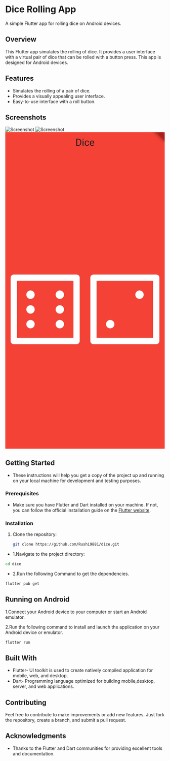 # Dice Rolling App

A simple Flutter app for rolling dice on Android devices.

## Overview

This Flutter app simulates the rolling of dice. It provides a user interface with a virtual pair of dice that can be rolled with a button press. This app is designed for Android devices.

## Features

- Simulates the rolling of a pair of dice.
- Provides a visually appealing user interface.
- Easy-to-use interface with a roll button.

## Screenshots

![Screenshot](Screenshot/screenshot.gif)
![Screenshot](Screenshot/update.gif)
![Screenshot](Screenshot/dice.jpg)

## Getting Started
- These instructions will help you get a copy of the project up and running on your local machine for development and testing purposes.

### Prerequisites

- Make sure you have Flutter and Dart installed on your machine. If not, you can follow the official installation guide on the [Flutter website](https://flutter.dev/docs/get-started/install).

### Installation

1. Clone the repository:

   ```bash
   git clone https://github.com/Rushi9881/dice.git
   ```


- 1.Navigate to the project directory:

```bash
cd dice
```
- 2.Run the following Command to get the dependencies.
```bash
flutter pub get
```
## Running on Android
1.Connect your Android device to your computer or start an Android emulator.

2.Run the following command to install and launch the application on your Android device or emulator.
```bash
flutter run
```
## Built With

* Flutter- UI toolkit is used to create natively compiled application for mobile, web, and desktop.
* Dart- Programming language optimized for building mobile,desktop, server, and web applications.

## Contributing
Feel free to contribute to make improvements or add new features. Just fork the repository, create a branch, and submit a pull request.

## Acknowledgments
* Thanks to the Flutter and Dart communities for providing excellent tools and documentation.
